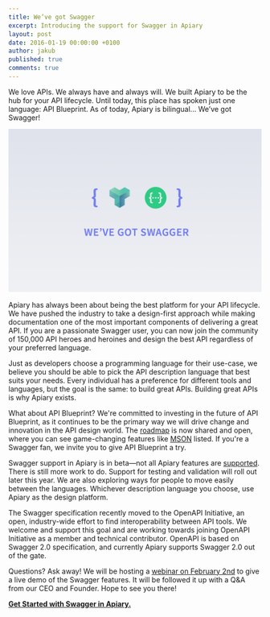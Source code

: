 ```yaml
---
title: We’ve got Swagger
excerpt: Introducing the support for Swagger in Apiary
layout: post
date: 2016-01-19 00:00:00 +0100
author: jakub
published: true
comments: true
---
```


We love APIs. We always have and always will. We built Apiary to be the hub for
your API lifecycle. Until today, this place has spoken just one language:
API Blueprint. As of today, Apiary is bilingual... We’ve got Swagger!

<img width="640" src="/images/2016-01-19-We-ve-got-Swagger/bannerlight@2x.png" alt="search" />

Apiary has always been about being the best platform for your API lifecycle. We
have pushed the industry to take a design-first approach while making
documentation one of the most important components of delivering a great API. If
you are a passionate Swagger user, you can now join the community of 150,000 API
 heroes and heroines and design the best API regardless of your preferred
language.

Just as developers choose a programming language for their use-case, we believe
you should be able to pick the API description language that best suits your
needs. Every individual has a preference for different tools and languages, but
the goal is the same: to build great APIs. Building great APIs is why Apiary
exists.

What about API Blueprint? We're committed to investing in the future of
API Blueprint, as it continues to be the primary way we will drive change and
innovation in the API design world. The [roadmap][roadmap] is now shared and
open, where you can see game-changing features like [MSON][mson] listed. If
you're a Swagger fan, we invite you to give API Blueprint a try.

Swagger support in Apiary is in beta—not all Apiary features are
[supported][features]. There is still more work to do. Support for testing and
validation will roll out later this year. We are also exploring ways for people
to move easily between the languages. Whichever description language you choose,
use Apiary as the design platform.

The Swagger specification recently moved to the OpenAPI Initiative, an open,
industry-wide effort to find interoperability between API tools. We welcome and
support this goal and are working towards joining OpenAPI Initiative as a member
 and technical contributor. OpenAPI is based on Swagger 2.0 specification, and
currently Apiary supports Swagger 2.0 out of the gate.

Questions? Ask away! We will be hosting a [webinar on February 2nd][webinar] to
give a live demo of the Swagger features. It will be followed it up with a Q&A
from our CEO and Founder. Hope to see you there!

[**Get Started with Swagger in Apiary.**][start]

[roadmap]: https://github.com/apiaryio/api-blueprint/wiki/Roadmap
[mson]: https://github.com/apiaryio/mson
[start]: https://docs.apiary.io/swagger/
[features]: https://docs.apiary.io/api_101/swagger/#supported-apiary-functionality-for-swagger-projects
[webinar]: https://plus.google.com/events/ca861m5eqljso89vq7sp2vfnit0
